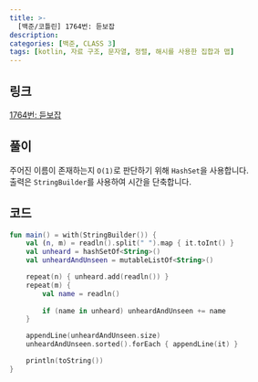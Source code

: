 ```yaml
---
title: >-
  [백준/코틀린] 1764번: 듣보잡
description:
categories: [백준, CLASS 3]
tags: [kotlin, 자료 구조, 문자열, 정렬, 해시를 사용한 집합과 맵]
---
```


## 링크
[1764번: 듣보잡](https://www.acmicpc.net/problem/1764)

## 풀이
주어진 이름이 존재하는지 `O(1)`로 판단하기 위해 `HashSet`을 사용합니다.\
출력은 `StringBuilder`를 사용하여 시간을 단축합니다.

## 코드
```kotlin
fun main() = with(StringBuilder()) {
    val (n, m) = readln().split(" ").map { it.toInt() }
    val unheard = hashSetOf<String>()
    val unheardAndUnseen = mutableListOf<String>()

    repeat(n) { unheard.add(readln()) }
    repeat(m) {
        val name = readln()
        
        if (name in unheard) unheardAndUnseen += name
    }

    appendLine(unheardAndUnseen.size)
    unheardAndUnseen.sorted().forEach { appendLine(it) }

    println(toString())
}

```
